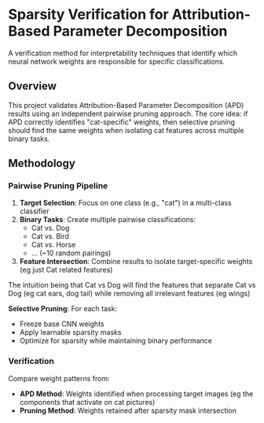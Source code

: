 # Sparsity Verification for Attribution-Based Parameter Decomposition

A verification method for interpretability techniques that identify which neural network weights are responsible for specific classifications.

## Overview

This project validates Attribution-Based Parameter Decomposition (APD) results using an independent pairwise pruning approach. The core idea: if APD correctly identifies "cat-specific" weights, then selective pruning should find the same weights when isolating cat features across multiple binary tasks.

## Methodology

### Pairwise Pruning Pipeline
1. **Target Selection**: Focus on one class (e.g., "cat") in a multi-class classifier
2. **Binary Tasks**: Create multiple pairwise classifications:
   - Cat vs. Dog
   - Cat vs. Bird  
   - Cat vs. Horse
   - ... (~10 random pairings)
3. **Feature Intersection**: Combine results to isolate target-specific weights (eg just Cat related features)

The intuition being that Cat vs Dog will find the features that separate Cat vs Dog (eg cat ears, dog tail) while removing all irrelevant features (eg wings)


**Selective Pruning**: For each task:
   - Freeze base CNN weights
   - Apply learnable sparsity masks
   - Optimize for sparsity while maintaining binary performance

### Verification
Compare weight patterns from:
- **APD Method**: Weights identified when processing target images (eg the components that activate on cat pictures)
- **Pruning Method**: Weights retained after sparsity mask intersection